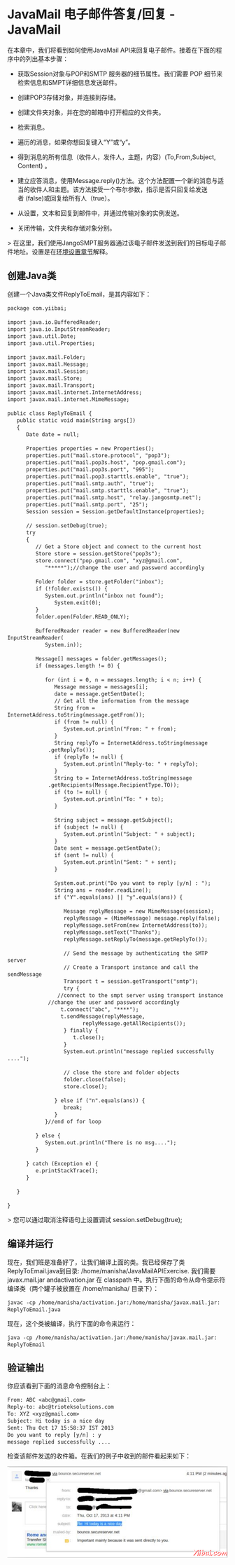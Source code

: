 # JavaMail 电子邮件答复/回复 - JavaMail

在本章中，我们将看到如何使用JavaMail API来回复电子邮件。接着在下面的程序中的列出基本步骤：

*   获取Session对象与POP和SMTP 服务器的细节属性。我们需要 POP 细节来检索信息和SMPT详细信息发送邮件。

*   创建POP3存储对象，并连接到存储。

*   创建文件夹对象，并在您的邮箱中打开相应的文件夹。

*   检索消息。

*   遍历的消息，如果你想回复键入“Y”或“y”。

*   得到消息的所有信息（收件人，发件人，主题，内容）(To,From,Subject, Content) 。

*   建立应答消息，使用Message.reply()方法。这个方法配置一个新的消息与适当的收件人和主题。该方法接受一个布尔参数，指示是否只回复给发送者 (false)或回复给所有人（true）。

*   从设置，文本和回复到邮件中，并通过传输对象的实例发送。

*   关闭传输，文件夹和存储对象分别。

&gt; 在这里，我们使用JangoSMPT服务器通过该电子邮件发送到我们的目标电子邮件地址。设置是在[环境设置章节](http://www.yiibai.com/javamail_api/javamail_api_environment_setup.html)解释。

## 创建Java类

创建一个Java类文件ReplyToEmail，是其内容如下：

```
package com.yiibai;

import java.io.BufferedReader;
import java.io.InputStreamReader;
import java.util.Date;
import java.util.Properties;

import javax.mail.Folder;
import javax.mail.Message;
import javax.mail.Session;
import javax.mail.Store;
import javax.mail.Transport;
import javax.mail.internet.InternetAddress;
import javax.mail.internet.MimeMessage;

public class ReplyToEmail {
   public static void main(String args[]) 
   {
      Date date = null;

      Properties properties = new Properties();
      properties.put("mail.store.protocol", "pop3");
      properties.put("mail.pop3s.host", "pop.gmail.com");
      properties.put("mail.pop3s.port", "995");
      properties.put("mail.pop3.starttls.enable", "true");
      properties.put("mail.smtp.auth", "true");
      properties.put("mail.smtp.starttls.enable", "true");
      properties.put("mail.smtp.host", "relay.jangosmtp.net");
      properties.put("mail.smtp.port", "25");
      Session session = Session.getDefaultInstance(properties);

      // session.setDebug(true);
      try 
      {
         // Get a Store object and connect to the current host
         Store store = session.getStore("pop3s");
         store.connect("pop.gmail.com", "xyz@gmail.com",
            "*****");//change the user and password accordingly

         Folder folder = store.getFolder("inbox");
         if (!folder.exists()) {
            System.out.println("inbox not found");
               System.exit(0);
         }
         folder.open(Folder.READ_ONLY);

         BufferedReader reader = new BufferedReader(new InputStreamReader(
            System.in));

         Message[] messages = folder.getMessages();
         if (messages.length != 0) {

            for (int i = 0, n = messages.length; i < n; i++) {
               Message message = messages[i];
               date = message.getSentDate();
               // Get all the information from the message
               String from = InternetAddress.toString(message.getFrom());
               if (from != null) {
                  System.out.println("From: " + from);
               }
               String replyTo = InternetAddress.toString(message
             .getReplyTo());
               if (replyTo != null) {
                  System.out.println("Reply-to: " + replyTo);
               }
               String to = InternetAddress.toString(message
             .getRecipients(Message.RecipientType.TO));
               if (to != null) {
                  System.out.println("To: " + to);
               }

               String subject = message.getSubject();
               if (subject != null) {
                  System.out.println("Subject: " + subject);
               }
               Date sent = message.getSentDate();
               if (sent != null) {
                  System.out.println("Sent: " + sent);
               }

               System.out.print("Do you want to reply [y/n] : ");
               String ans = reader.readLine();
               if ("Y".equals(ans) || "y".equals(ans)) {

                  Message replyMessage = new MimeMessage(session);
                  replyMessage = (MimeMessage) message.reply(false);
                  replyMessage.setFrom(new InternetAddress(to));
                  replyMessage.setText("Thanks");
                  replyMessage.setReplyTo(message.getReplyTo());

                  // Send the message by authenticating the SMTP server
                  // Create a Transport instance and call the sendMessage
                  Transport t = session.getTransport("smtp");
                  try {
                //connect to the smpt server using transport instance
             //change the user and password accordingly    
                 t.connect("abc", "****");
                 t.sendMessage(replyMessage,
                        replyMessage.getAllRecipients());
                  } finally {
                     t.close();
                  }
                  System.out.println("message replied successfully ....");

                  // close the store and folder objects
                  folder.close(false);
                  store.close();

               } else if ("n".equals(ans)) {
                  break;
               }
            }//end of for loop

         } else {
            System.out.println("There is no msg....");
         }

      } catch (Exception e) {
         e.printStackTrace();
      }

   }

}
```

&gt; 您可以通过取消注释语句上设置调试 session.setDebug(true);

## 编译并运行

现在，我们班是准备好了，让我们编译上面的类。我已经保存了类ReplyToEmail.java到目录: /home/manisha/JavaMailAPIExercise. 我们需要 javax.mail.jar andactivation.jar 在 classpath 中。执行下面的命令从命令提示符编译类（两个罐子被放置在 /home/manisha/ 目录下）：

```
javac -cp /home/manisha/activation.jar:/home/manisha/javax.mail.jar: ReplyToEmail.java
```

现在，这个类被编译，执行下面的命令来运行：

```
java -cp /home/manisha/activation.jar:/home/manisha/javax.mail.jar: ReplyToEmail
```

## 验证输出

你应该看到下面的消息命令控制台上：

```
From: ABC <abc@gmail.com>
Reply-to: abc@trioteksolutions.com
To: XYZ <xyz@gmail.com>
Subject: Hi today is a nice day
Sent: Thu Oct 17 15:58:37 IST 2013
Do you want to reply [y/n] : y
message replied successfully ....

```

检查该邮件发送的收件箱。在我们的例子中收到的邮件看起来如下：

![JavaMail API Reply Email](../img/1-13120F9410E12.png)

